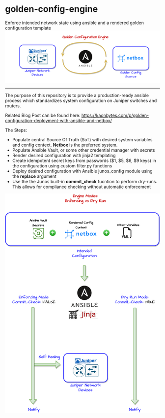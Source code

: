 # golden-config-engine
Enforce intended network state using ansible and a rendered golden configuration template
![](golden-config-front.png)

--- 

The purpose of this repository is to provide a production-ready ansible process which standardizes system configuration on Juniper switches and routers.

Related Blog Post can be found here: https://kaonbytes.com/p/golden-configuration-deployment-with-ansible-and-netbox/

The Steps:
  - Populate central Source Of Truth (SoT) with desired system variables and config context. **Netbox** is the preferred system.
  - Populate Ansible Vault, or some other credential manager with secrets
  - Render desired configuration with jinja2 templating
  - Create idempotent secret keys from passwords ($1, $5, $6, $9 keys) in the configuration using custom filter.py functions
  - Deploy desired configuration with Ansible junos_config module using the **replace** argument
  - Use the the Junos built-in **commit_check** fucntion to perform dry-runs. This allows for compliance checking without automatic enforcement 

  ![](golden-config-flow.png)
